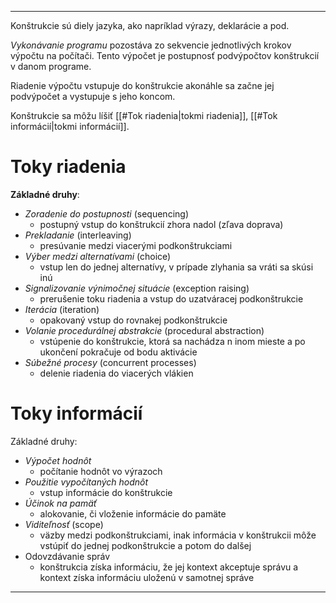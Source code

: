 ***********
Konštrukcie sú diely jazyka, ako napríklad výrazy, deklarácie a pod.

*Vykonávanie programu* pozostáva zo sekvencie jednotlivých krokov výpočtu na počítači.
Tento výpočet je postupnosť podvýpočtov konštrukcií v danom programe.

Riadenie výpočtu vstupuje do konštrukcie akonáhle sa začne jej podvýpočet a vystupuje s jeho koncom.

Konštrukcie sa môžu líšiť [[#Tok riadenia|tokmi riadenia]], [[#Tok informácií|tokmi informácií]].
# Toky riadenia
**Základné druhy**:
- *Zoradenie do postupnosti* (sequencing)
	- postupný vstup do konštrukcií zhora nadol (zľava doprava)
- *Prekladanie* (interleaving)
	- presúvanie medzi viacerými podkonštrukciami
- *Výber medzi alternatívami* (choice)
	- vstup len do jednej alternatívy, v prípade zlyhania sa vráti sa skúsi inú
- *Signalizovanie výnimočnej situácie* (exception raising)
	- prerušenie toku riadenia a vstup do uzatváracej podkonštrukcie
- *Iterácia* (iteration)
	- opakovaný vstup do rovnakej podkonštrukcie
- *Volanie procedurálnej abstrakcie* (procedural abstraction)
	- vstúpenie do konštrukcie, ktorá sa nachádza n inom mieste a po ukončení pokračuje od bodu aktivácie
- *Súbežné procesy* (concurrent processes)
	- delenie riadenia do viacerých vlákien
# Toky informácií
Základné druhy:
- *Výpočet hodnôt*
	- počítanie hodnôt vo výrazoch
- *Použitie vypočítaných hodnôt*
	- vstup informácie do konštrukcie
- *Účinok na pamäť*
	- alokovanie, či vloženie informácie do pamäte
- *Viditeľnosť* (scope)
	- väzby medzi podkonštrukciami, inak informácia v konštrukcii môže vstúpiť do jednej podkonštrukcie a potom do dalšej
- Odovzdávanie správ
	- konštrukcia získa informáciu, že jej kontext akceptuje správu a kontext získa informáciu uloženú v samotnej správe




---
